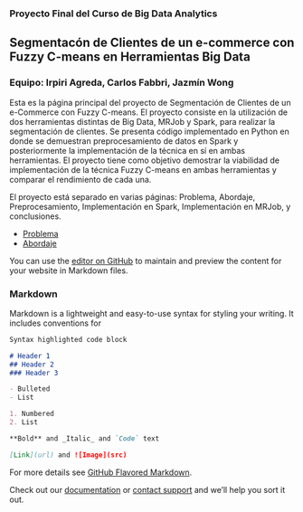 ### Proyecto Final del Curso de Big Data Analytics
## Segmentacón de Clientes de un e-commerce con Fuzzy C-means en Herramientas Big Data
### Equipo: Irpiri Agreda, Carlos Fabbri, Jazmín Wong

Esta es la página principal del proyecto de Segmentación de Clientes de un e-Commerce con Fuzzy C-means. El proyecto consiste en la utilización de dos herramientas distintas de Big Data, MRJob y Spark, para realizar la segmentación de clientes. Se presenta código implementado en Python en donde se demuestran preprocesamiento de datos en Spark y posteriormente la implementación de la técnica en sí en ambas herramientas. El proyecto tiene como objetivo demostrar la viabilidad de implementación de la técnica Fuzzy C-means en ambas herramientas y comparar el rendimiento de cada una.

El proyecto está separado en varias páginas: Problema, Abordaje, Preprocesamiento, Implementación en Spark, Implementación en MRJob, y conclusiones.

* [Problema](https://github.com/carlosfg97/segmentacionbda/edit/master/problem.md)
* [Abordaje](https://github.com/carlosfg97/segmentacionbda/edit/master/approach.md)


You can use the [editor on GitHub](https://github.com/carlosfg97/segmentacionbda/edit/master/index.md) to maintain and preview the content for your website in Markdown files.


### Markdown

Markdown is a lightweight and easy-to-use syntax for styling your writing. It includes conventions for

```markdown
Syntax highlighted code block

# Header 1
## Header 2
### Header 3

- Bulleted
- List

1. Numbered
2. List

**Bold** and _Italic_ and `Code` text

[Link](url) and ![Image](src)
```

For more details see [GitHub Flavored Markdown](https://guides.github.com/features/mastering-markdown/).

Check out our [documentation](https://help.github.com/categories/github-pages-basics/) or [contact support](https://github.com/contact) and we’ll help you sort it out.
